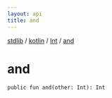 ```yaml
---
layout: api
title: and
---
```

[stdlib](../../index.html) / [kotlin](../index.html) / [Int](index.html) / [and](and.html)

# and

```
public fun and(other: Int): Int
```
